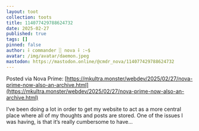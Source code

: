 ```yaml
---
layout: toot
collection: toots
title: 114077429788624732
date: 2025-02-27
published: true
tags: []
pinned: false
author: ⸸ commander ░ nova ⸸ :~$
avatar: /img/avatar/daemon.jpeg
mastodon: https://mastodon.online/@cmdr_nova/114077429788624732
---
```


Posted via Nova Prime: [https://mkultra.monster/webdev/2025/02/27/nova-prime-now-also-an-archive.html](https://mkultra.monster/webdev/2025/02/27/nova-prime-now-also-an-archive.html)

I’ve been doing a lot in order to get my website to act as a more central place where all of my thoughts and posts are stored. One of the issues I was having, is that it’s really cumbersome to have...
